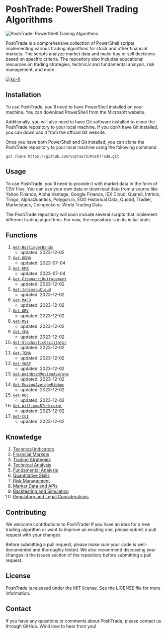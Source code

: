 # PoshTrade: PowerShell Trading Algorithms

![PoshTrade: PowerShell Trading Algorithms](https://github.com/voytas75/PoshTrade/blob/main/images/trading.png?raw=true "PoshTrade: PowerShell Trading Algorithms")

PoshTrade is a comprehensive collection of PowerShell scripts implementing various trading algorithms for stock and other financial markets. The scripts analyze market data and make buy or sell decisions based on specific criteria. The repository also includes educational resources on trading strategies, technical and fundamental analysis, risk management, and more.

[![ko-fi](https://ko-fi.com/img/githubbutton_sm.svg)](https://ko-fi.com/A0A6KYBUS)

## Installation

To use PoshTrade, you'll need to have PowerShell installed on your machine. You can download PowerShell from the Microsoft website.

Additionally, you will also need to have Git software installed to clone the PoshTrade repository to your local machine. If you don't have Git installed, you can download it from the official Git website.

Once you have both PowerShell and Git installed, you can clone the PoshTrade repository to your local machine using the following command:

```git
git clone https://github.com/voytas75/PoshTrade.git
```

## Usage

To use PoshTrade, you'll need to provide it with market data in the form of CSV files. You can use your own data or download data from a source like Yahoo Finance, Alpha Vantage, Google Finance, IEX Cloud, Quandl, Intrinio, Tiingo, AlphaQuantics, Polygon.io, EOD Historical Data, Quodd, Tradier, Marketstack, Coingecko or World Trading Data.

The PoshTrade repository will soon include several scripts that implement different trading algorithms. For now, the repository is in its initial state.

## Functions

1. [`Get-BollingerBands`](/code/Get-BollingerBands.ps1)
   - updated: 2023-12-02
2. [`Get-DEMA`](/code/Get-DEMA.ps1)
   - updated: 2023-07-04
3. [`Get-EMA`](/code/Get-EMA.ps1)
   - updated: 2023-07-04
4. [`Get-FibonacciRetracement`](/code/Get-FibonacciRetracement.ps1)
   - updated: 2023-12-02
5. [`Get-IchimokuCloud`](/code/Get-IchimokuCloud.ps1)
   - updated: 2023-12-02
6. [`Get-MACD`](/code/Get-MACD.ps1)
   - updated: 2023-12-02
7. [`Get-OBV`](/code/Get-OBV.ps1)
   - updated: 2023-12-02
8. [`Get-RSI`](/code/Get-RSI.ps1)
   - updated: 2023-12-02
9. [`Get-SMA`](/code/Get-SMA.ps1)
   - updated: 2023-12-02
10. [`Get-StochasticOscillator`](/code/Get-StochasticOscillator.ps1)
    - updated: 2023-12-02
11. [`Get-TEMA`](/code/Get-TEMA.ps1)
    - updated: 2023-12-02
12. [`Get-VWAP`](/code/Get-VWAP.ps1)
    - updated: 2023-12-02
13. [`Get-WeightedMovingAverage`](/code/Get-WMA.ps1)
    - updated: 2023-12-02
14. [`Get-MovingAverageRibbon`](./code/Get-MovingAverageRibbon.ps1)
    - updated: 2023-12-02
15. [`Get-ROC`](./code/Get-ROC.ps1)
    - updated: 2023-12-02
16. [`Get-WilliamsRIndicator`](./code/Get-WilliamsRIndicator.ps1)
    - updated: 2023-12-02
17. [`Get-CCI`](./code/Get-CCI.ps1)
    - updated: 2023-12-02

## Knowledge

1. [Technical indicators](./knowledge/TechnicalIndicators.md)
2. [Financial Markets](./knowledge/FinancialMarkets.md)
3. [Trading Strategies](./knowledge/TradingStrategies.md)
4. [Technical Analysis](./knowledge/TechnicalAnalysis.md)
5. [Fundamental Analysis](./knowledge/FundamentalAnalysis.md)
6. [Quantitative Skills](./knowledge/QantitativeSkills.md)
7. [Risk Management](./knowledge/RiskManagement.md)
8. [Market Data and APIs](./knowledge/MarketDanaAPIs.md)
9. [Backtesting and Simulation](./knowledge/BacktestingSimulation.md)
10. [Regulatory and Legal Considerations](./knowledge/Regulatory.md)

## Contributing

We welcome contributions to PoshTrade! If you have an idea for a new trading algorithm or want to improve an existing one, please submit a pull request with your changes.

Before submitting a pull request, please make sure your code is well-documented and thoroughly tested. We also recommend discussing your changes in the issues section of the repository before submitting a pull request.

## License

PoshTrade is released under the MIT license. See the LICENSE file for more information.

## Contact

If you have any questions or comments about PoshTrade, please contact us through GitHub. We'd love to hear from you!
